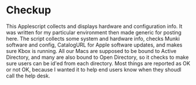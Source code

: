 Checkup
=======

This Applescript collects and displays hardware and configuration info. It was written for my particular environment then made generic for posting here. The script collects some system and hardware info, checks Munki software and config, CatalogURL for Apple software updates, and makes sure Kbox is running. All our Macs are supposed to be bound to Active Directory, and many are also bound to Open Directory, so it checks to make sure users can be id'ed from each directory. Most things are reported as OK or not OK, because I wanted it to help end users know when they shoudl call the help desk.
